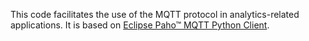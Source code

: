 This code facilitates the use of the MQTT protocol in analytics-related applications.
It is based on [Eclipse Paho™ MQTT Python Client](https://github.com/eclipse/paho.mqtt.python).
